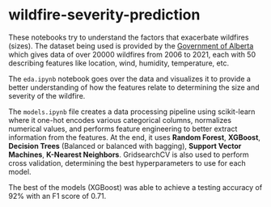 # wildfire-severity-prediction

These notebooks try to understand the factors that exacerbate wildfires (sizes). The dataset being used is provided by the [Government of Alberta](https://open.alberta.ca/dataset/a221e7a0-4f46-4be7-9c5a-e29de9a3447e/resource/1b635b8b-a937-4be4-857e-8aeef77365d2/download/af-historic-wildfires-2006-2018-data-dictionary.pdf) which gives data of over 20000 wildfires from 2006 to 2021, each with 50 describing features like location, wind, humidity, temperature, etc. 

The `eda.ipynb` notebook goes over the data and visualizes it to provide a better understanding of how the features relate to determining the size and severity of the wildfire. 

The `models.ipynb` file creates a data processing pipeline using scikit-learn where it one-hot encodes various categorical columns, normalizes numerical values, and performs feature engineering to better extract information from the features. At the end, it uses **Random Forest**, **XGBoost**, **Decision Trees** (Balanced or balanced with bagging), **Support Vector Machines**, **K-Nearest Neighbors**. GridsearchCV is also used to perform cross validation, determining the best hyperparameters to use for each model.

The best of the models (XGBoost) was able to achieve a testing accuracy of 92% with an F1 score of 0.71.

